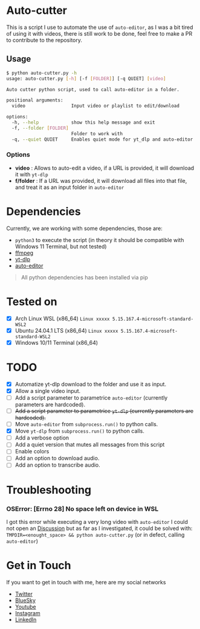 # Auto-cutter
This is a script I use to automate the use of `auto-editor`, as I was a bit tired of using it with videos, there is still work to be done, feel free to make a PR to contribute to the repository.

## Usage
``` bash
$ python auto-cutter.py -h
usage: auto-cutter.py [-h] [-f [FOLDER]] [-q QUIET] [video]

Auto cutter python script, used to call auto-editor in a folder.

positional arguments:
  video                 Input video or playlist to edit/download

options:
  -h, --help            show this help message and exit
  -f, --folder [FOLDER]
                        Folder to work with
  -q, --quiet QUIET     Enables quiet mode for yt_dlp and auto-editor
```

### Options
- **video** : Allows to auto-edit a video, if a URL is provided, it will download it with `yt-dlp`
- **f/folder** : If a URL was provided, it will download all files into that file, and treat it as an input folder in `auto-editor`

# Dependencies
Currently, we are working with some dependencies, those are:
- `python3` to execute the script (in theory it should be compatible with Windows 11 Terminal, but not tested)
- [ffmpeg](https://www.ffmpeg.org/)
- [yt-dlp](https://github.com/yt-dlp/yt-dlp)
- [auto-editor](https://github.com/WyattBlue/auto-editor)

> All python dependencies has been installed via pip

# Tested on
- [x] Arch Linux WSL (x86_64) `Linux xxxxx 5.15.167.4-microsoft-standard-WSL2`
- [x] Ubuntu 24.04.1 LTS  (x86_64) `Linux xxxxx 5.15.167.4-microsoft-standard-WSL2`
- [x] Windows 10/11 Terminal (x86_64)

# TODO
- [x] Automatize yt-dlp download to the folder and use it as input.
- [x] Allow a single video input.
- [ ] Add a script parameter to parametrice `auto-editor` (currently parameters are hardcoded).
- [ ] ~~Add a script parameter to parametrice `yt-dlp` (currently parameters are hardcoded).~~
- [ ] Move `auto-editor` from `subprocess.run()` to python calls.
- [x] Move `yt-dlp` from `subprocess.run()` to python calls.
- [ ] Add a verbose option
- [ ] Add a quiet version that mutes all messages from this script
- [ ] Enable colors
- [ ] Add an option to download audio.
- [ ] Add an option to transcribe audio.

# Troubleshooting
### OSError: [Errno 28] No space left on device in WSL
I got this error while executing a very long video with `auto-editor` I could not open an [Discussion](https://github.com/WyattBlue/auto-editor/discussions) but as far as I investigated, it could be solved with: `TMPDIR=<enought_space> && python auto-cutter.py` (or in defect, calling `auto-editor`)

# Get in Touch
If you want to get in touch with me, here are my social networks
- [Twitter](https://x.com/conPdePABLO)
- [BlueSky](https://bsky.app/profile/theapoca.bsky.social)
- [Youtube](https://www.youtube.com/@conpdepab)
- [Instagram](https://www.instagram.com/conpdepab/)
- [LinkedIn](https://www.linkedin.com/in/parequena/)
